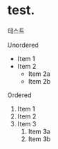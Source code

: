 # test.
테스트

Unordered
* Item 1
* Item 2
   * Item 2a
   * Item 2b

Ordered
1. Item 1
1. Item 2
1. Item 3
   1. Item 3a
   1. Item 3b
